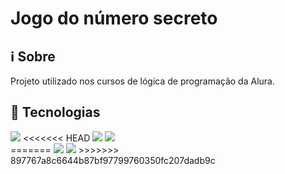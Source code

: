 <h1>Jogo do número secreto</h1>

<h2>ℹ Sobre</h2>
<p>Projeto utilizado nos cursos de lógica de programação da Alura.</p>

## 🚀 Tecnologias

<div>
    <img src="https://img.shields.io/badge/HTML-239120?style=for-the-badge&logo=html5&logoColor=white">
<<<<<<< HEAD
    <img src="https://img.shields.io/badge/CSS-239120?&style=for-the-badge&logo=css3&logoColor=white">
    <img src="https://img.shields.io/badge/Javascript-F7DFIE?style=for-the-badge&logo=javascript&logoColor=black">
</div>
=======
    <img src="https://img.shields.io/badge/CSS-23912B?&style=for-the-badge&logo=css3&logoColorr=white">
    <img src="https://img.shields.io/badge/Javascript-F7DFIE?style=for-the-badge&logo=javascript&logoColor=black">
</div>
>>>>>>> 897767a8c6644b87bf97799760350fc207dadb9c
